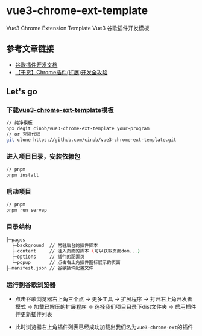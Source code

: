 # vue3-chrome-ext-template
Vue3 Chrome Extension Template
Vue3 谷歌插件开发模板

## 参考文章链接

- [ 谷歌插件开发文档 ](https://developer.chrome.com/docs/extensions/mv3/ "谷歌插件开发文档")
- [【干货】Chrome插件(扩展)开发全攻略](https://www.cnblogs.com/liuxianan/p/chrome-plugin-develop.html "【干货】Chrome插件(扩展)开发全攻略")

## Let's go
  ### 下载[vue3-chrome-ext-template](https://github.com/cinob/vue3-chrome-ext-template "vue3-chrome-ext-template")模板
  ```bash
  // 纯净模板
  npx degit cinob/vue3-chrome-ext-template your-program
  // or 克隆代码
  git clone https://github.com/cinob/vue3-chrome-ext-template.git
  ```
  
  ### 进入项目目录，安装依赖包
  
  ```bash
  // pnpm
  pnpm install
  ```
  
  ### 启动项目
  
  ```bash
  // pnpm
  pnpm run servep
  ```
  
  ### 目录结构

  ```bash
  ├─pages
    ├─background  // 常驻后台的插件脚本
    ├─content     // 注入页面的脚本 (可以获取页面dom...)
    ├─options     // 插件的配置页
    └─popup       // 点击右上角插件图标展示的页面
  ├─manifest.json // 谷歌插件配置文件
  ```

  ### 运行到谷歌浏览器
  
 - 点击谷歌浏览器右上角三个点 -> 更多工具 -> 扩展程序 -> 打开右上角开发者模式 -> 加载已解压的扩展程序 -> 选择我们项目目录下dist文件夹 -> 启用插件并更新插件列表
  
 - 此时浏览器右上角插件列表已经成功加载出我们名为`vue3-chrome-ext`的插件

